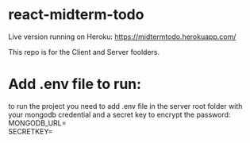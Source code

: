 # react-midterm-todo
Live version running on Heroku: https://midtermtodo.herokuapp.com/

This repo is for the Client and Server foolders.

# Add .env file to run:
to run the project you need to add .env file in the server root folder with your mongodb credential and a secret key to encrypt the password:<br>
MONGODB_URL=<br>
SECRETKEY=
